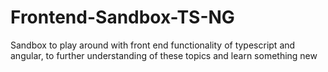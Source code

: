 # Frontend-Sandbox-TS-NG
Sandbox to play around with front end functionality of typescript and angular, to further understanding of these topics and learn something new
